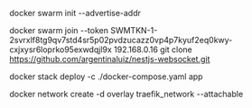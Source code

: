 docker swarm init --advertise-addr

docker swarm join --token SWMTKN-1-2svrxlf8tg9qv7std4sr5p02pvdzucazz0vp4p7kyuf2eq0kwy-cxjxysr6loprko95exwdqjl9x 192.168.0.16
git clone https://github.com/argentinaluiz/nestjs-websocket.git

docker stack deploy -c ./docker-compose.yaml app

docker network create -d overlay traefik_network --attachable